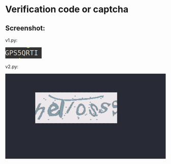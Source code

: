 # Verification code or captcha

## Screenshot:

v1.py:

![shot1](./screenshot/v1.png)

v2.py:

![v3](./screenshot/v3.png)

